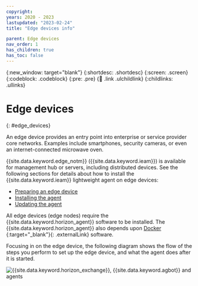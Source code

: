 ```yaml
---
copyright:
years: 2020 - 2023
lastupdated: "2023-02-24"
title: "Edge devices info"

parent: Edge devices
nav_order: 1
has_children: true
has_toc: false
---
```


{:new_window: target="blank"}
{:shortdesc: .shortdesc}
{:screen: .screen}
{:codeblock: .codeblock}
{:pre: .pre}
{:child: .link .ulchildlink}
{:childlinks: .ullinks}

# Edge devices
{: #edge_devices}

An edge device provides an entry point into enterprise or service provider core networks. Examples include smartphones, security cameras, or even an internet-connected microwave oven.

{{site.data.keyword.edge_notm}} ({{site.data.keyword.ieam}}) is available for management hub or servers, including distributed devices. See the following sections for details about how to install the {{site.data.keyword.ieam}} lightweight agent on edge devices:

* [Preparing an edge device](../installing/adding_devices.md)
* [Installing the agent](../installing/registration.md)
* [Updating the agent](../installing/updating_the_agent.md)

All edge devices (edge nodes) require the {{site.data.keyword.horizon_agent}} software to be installed. The {{site.data.keyword.horizon_agent}} also depends upon [Docker ](https://www.docker.com/){:target="_blank"}{: .externalLink} software.

Focusing in on the edge device, the following diagram shows the flow of the steps you perform to set up the edge device, and what the agent does after it is started.

![{{site.data.keyword.horizon_exchange}}, {{site.data.keyword.agbot}} and agents](../../images/edge/05a_Installing_edge_agent_on_device.svg "{{site.data.keyword.horizon_exchange}}, {{site.data.keyword.agbot}} and agents")
